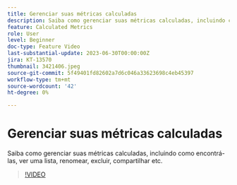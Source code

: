 ```yaml
---
title: Gerenciar suas métricas calculadas
description: Saiba como gerenciar suas métricas calculadas, incluindo como encontrá-las, ver uma lista, renomear, excluir, compartilhar etc.
feature: Calculated Metrics
role: User
level: Beginner
doc-type: Feature Video
last-substantial-update: 2023-06-30T00:00:00Z
jira: KT-13570
thumbnail: 3421406.jpeg
source-git-commit: 5f49401fd82602a7d6c046a33623698c4eb45397
workflow-type: tm+mt
source-wordcount: '42'
ht-degree: 0%

---
```



# Gerenciar suas métricas calculadas

Saiba como gerenciar suas métricas calculadas, incluindo como encontrá-las, ver uma lista, renomear, excluir, compartilhar etc.

>[!VIDEO](https://video.tv.adobe.com/v/3421406/?learn=on)
